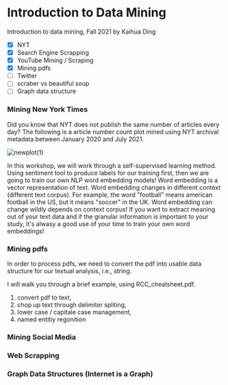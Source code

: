 # Introduction to Data Mining
Introduction to data mining, Fall 2021 by Kaihua Ding

- [x] NYT
- [x] Search Engine Scrapping 
- [x] YouTube Mining / Scraping  
- [x] Mining pdfs 
- [ ] Twitter
- [ ] scraber vs beautiful soup
- [ ] Graph data structure

### Mining New York Times
Did you know that NYT does not publish the same number of articles every day? The following is a article number count plot mined using NYT archival metadata between January 2020 and July 2021. 

![newplot(1)](https://user-images.githubusercontent.com/86792402/129825407-d1c3fe2e-0fda-46f2-80b0-065a668565dc.png)

In this workshop, we will work through a self-supervised learning method. Using sentiment tool to produce labels for our training first, then we are going to train our own NLP word embedding models! Word embedding is a vector representation of text. Word embedding changes in different context (different text corpus). For example, the word "football" means american football in the US, but it means "soccer" in the UK. Word embedding can change wildly depends on context corpus! If you want to extract meaning out of your text data and if the granular information is important to your study, it's alwasy a good use of your time to train your own word embeddings! 

### Mining pdfs
In order to process pdfs, we need to convert the pdf into usable data structure for our textual analysis, i.e., string. 

I will walk you through a brief example, using RCC_cheatsheet.pdf.
1) convert pdf to text, 
2) chop up text through delimiter spliting, 
3) lower case / capitale case management,
4)  named entitiy regonition

### Mining Social Media


### Web Scrapping

### Graph Data Structures (Internet is a Graph)

